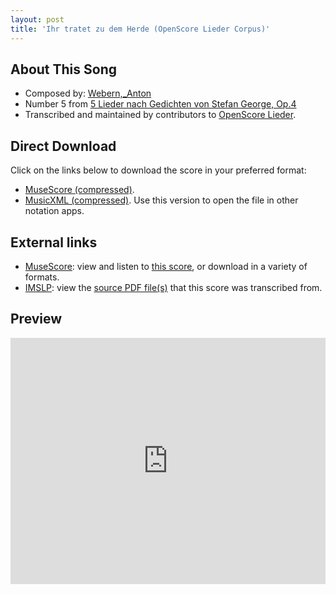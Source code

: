 ```yaml
---
layout: post
title: 'Ihr tratet zu dem Herde (OpenScore Lieder Corpus)'
---
```


## About This Song

- Composed by: [Webern,_Anton](https://fourscoreandmore.org/openscore/lieder/Webern,_Anton)
- Number 5 from [5 Lieder nach Gedichten von Stefan George, Op.4](https://fourscoreandmore.org/openscore/lieder/Webern,_Anton/5_Lieder_nach_Gedichten_von_Stefan_George,_Op.4)
- Transcribed and maintained by contributors to [OpenScore Lieder].

[OpenScore Lieder]: https://musescore.com/openscore-lieder-corpus

## Direct Download

Click on the links below to download the score in your preferred format:
- [MuseScore (compressed)](https://github.com/openscore/lieder/blob/main/scores/Webern,_Anton/5_Lieder_nach_Gedichten_von_Stefan_George,_Op.4/5_Ihr_tratet_zu_dem_Herde/lc6726319.mscz?raw=true).
- [MusicXML (compressed)](https://github.com/openscore/lieder/blob/main/scores/Webern,_Anton/5_Lieder_nach_Gedichten_von_Stefan_George,_Op.4/5_Ihr_tratet_zu_dem_Herde/lc6726319.mxl?raw=true). Use this version to open the file in other notation apps.

## External links

- [MuseScore]: view and listen to [this score][MuseScore], or download in a variety of formats.
- [IMSLP]: view the [source PDF file(s)][IMSLP] that this score was transcribed from.

[MuseScore]: https://musescore.com/score/6726319
[IMSLP]: https://imslp.org/wiki/Special:ReverseLookup/28267

## Preview

<iframe width="100%" height="394" src="https://musescore.com/openscore-lieder-corpus/scores/6726319/embed" frameborder="0" allowfullscreen allow="autoplay; fullscreen"></iframe>
